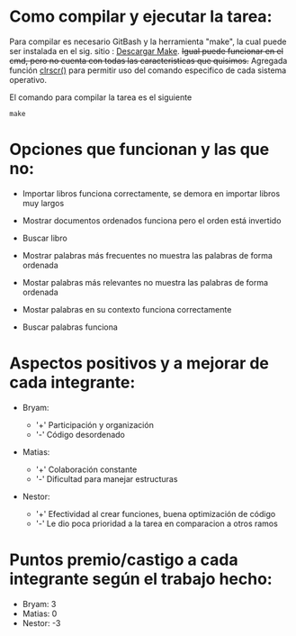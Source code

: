 # Como compilar y ejecutar la tarea:

Para compilar es necesario GitBash y la herramienta "make", la cual puede ser instalada en el sig. sitio : [Descargar Make](https://sourceforge.net/projects/ezwinports/files/make-4.3-without-guile-w32-bin.zip/download).
~~Igual puede funcionar en el cmd, pero no cuenta con todas las caracteristicas que quisimos.~~ Agregada función [clrscr()](https://github.com/cykrr/tarea2/blob/d58cdbe62f4982770fefd75eb2d1d2e11775aec7/src/util.c#L26) para permitir
uso del comando especifico de cada sistema operativo.
     
El comando para compilar la tarea es el siguiente
```
make
```


# Opciones que funcionan y las que no:

* Importar libros funciona correctamente, se demora en importar libros muy largos

* Mostrar documentos ordenados funciona pero el orden está invertido

* Buscar libro

* Mostrar palabras más frecuentes no muestra las palabras de forma ordenada

* Mostar palabras más relevantes no muestra las palabras de forma ordenada

* Mostar palabras en su contexto funciona correctamente

* Buscar palabras funciona

  
# Aspectos positivos y a mejorar de cada integrante:

* Bryam: 
     * '+' Participación y organización
     * '-' Código desordenado

* Matias: 
     * '+' Colaboración constante 
     * '-' Dificultad para manejar estructuras

* Nestor: 
     * '+' Efectividad al crear funciones, buena optimización de código
     * '-' Le dio poca prioridad a la tarea en comparacion a otros ramos

# Puntos premio/castigo a cada integrante según el trabajo hecho:

* Bryam: 3
* Matias: 0
* Nestor: -3
